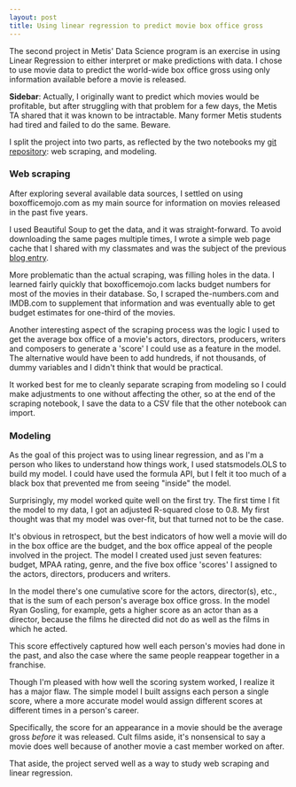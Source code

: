 ```yaml
---
layout: post
title: Using linear regression to predict movie box office gross
---
```


The second project in Metis' Data Science program is an exercise in
using Linear Regression to either interpret or make predictions with
data. I chose to use movie data to predict the world-wide box office
gross using only information available before a movie is released.

**Sidebar**: Actually, I originally want to predict which movies would be
profitable, but after struggling with that problem for a few days,
the Metis TA shared that it was known to be intractable. Many former
Metis students had tired and failed to do the same. Beware.

I split the project into two parts, as reflected by the two notebooks
my [git repository](http://github.com/dextersealy/metis-proj2-luther): 
web scraping, and modeling.

### Web scraping ###

After exploring several available data sources, I settled on using
boxofficemojo.com as my main source for information on movies released
in the past five years.

I used Beautiful Soup to get the data, and it was straight-forward. To
avoid downloading the same pages multiple times, I wrote a simple web
page cache that I shared with my classmates and was the subject of the
previous [blog entry](http://www.dextersealy.com/Caching_web_pages).

More problematic than the actual scraping, was filling holes in the
data. I learned fairly quickly that boxofficemojo.com lacks budget
numbers for most of the movies in their database. So, I scraped
the-numbers.com and IMDB.com to supplement that information and was
eventually able to get budget estimates for one-third of the movies.
   
Another interesting aspect of the scraping process was the logic I
used to get the average box office of a movie's actors, directors,
producers, writers and composers to generate a 'score' I could use as
a feature in the model. The alternative would have been to add
hundreds, if not thousands, of dummy variables and I didn't think that
would be practical.

It worked best for me to cleanly separate scraping from modeling so I
could make adjustments to one without affecting the other, so at the
end of the scraping notebook, I save the data to a CSV file that the
other notebook can import. 

### Modeling ###

As the goal of this project was to using linear regression, and as I'm
a person who likes to understand how things work, I used
statsmodels.OLS to build my model. I could have used the formula API,
but I felt it too much of a black box that prevented me from seeing
"inside" the model.

Surprisingly, my model worked quite well on the first try. The first
time I fit the model to my data, I got an adjusted R-squared close to
0.8. My first thought was that my model was over-fit, but that turned
not to be the case.

It's obvious in retrospect, but the best indicators of how well a movie
will do in the box office are the budget, and the box office appeal of
the people involved in the project. The model I created used just
seven features: budget, MPAA rating, genre, and the five box office
'scores' I assigned to the actors, directors, producers and writers.

In the model there's one cumulative score for the actors,
director(s), etc., that is the sum of each person's average box office
gross. In the model Ryan Gosling, for example, gets a higher score as
an actor than as a director, because the films he directed did not do
as well as the films in which he acted.

This score effectively captured how well each person's movies had done
in the past, and also the case where the same people reappear together
in a franchise.

Though I'm pleased with how well the scoring system worked, I realize
it has a major flaw. The simple model I built assigns each person a
single score, where a more accurate model would assign different
scores at different times in a person's career.

Specifically, the score for an appearance in a movie should be the
average gross *before* it was released. Cult films aside, it's
nonsensical to say a movie does well because of another movie a
cast member worked on after.

That aside, the project served well as a way to study web scraping and
linear regression.

